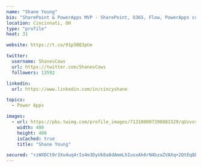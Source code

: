 ```yaml
---
name: "Shane Young"
bio: "SharePoint & PowerApps MVP - SharePoint, O365, Flow, PowerApps consulting? @PowerApps911 | Pure Snark? You found it."
location: Cincinnati, OH
type: "profile"
heat: 31

website: https://t.co/91p5BQ3pUe

twitter:
  username: ShanesCows
  url: https://twitter.com/ShanesCows
  followers: 13592

linkedin:
  url: https://www.linkedin.com/in/cincyshane

topics:
  - Power Apps

images:
  - url: https://pbs.twimg.com/profile_images/713100007398883329/qUzvsvQ3_400x400.jpg
    width: 400
    height: 400
    isCached: true
    title: "Shane Young"

secured: "rzWXDCt8r3Xu4uq4rIo4m3DyUk8a8dAmmLhIuoxAk6rN4bzaZVAXq+2QtEqQEzxDAAMivxOs7q+MxfGMZeZPy5yrAyt2Xo4zx8NlN7+9ThzBZpFKUzBmiGDhIUwdP/flCdVWYlsUVcHSvIdKDfcersdopcvjaYx7siCc2m7vt3TOxT6GzDwNxqbKmlHMcRuYQ4eZ00Y62T6jefahGxSWbDU4WzSIqPfWMlfSvxxsLIGoGAvowLT++Avu/dcfDrYnPr+l5yDUNOMZc6Ud4o8bRh9c8+qJ20V8RDvpNnnyh7Ak0PsaYJp3j0kNZ0/EcGrz6+YGky5j0NIOUodpEr1bbmgFqFoM9pfoUwX7k8QDlAMAzoG+lxRb4IoYGfsfO5A89EVagr6TVQbJ0IqOiEcaaKlgE7EOkm7TELxnqUZxEVI=;N9lRa+gdZsNamwPawpZtxA=="
---
```


